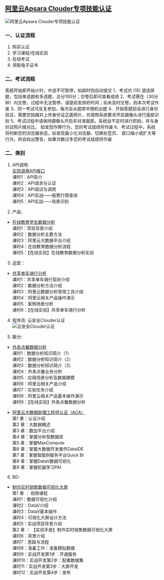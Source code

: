 ## [阿里云Apsara Clouder专项技能认证](https://edu.aliyun.com/certification?spm=5176.11399608.740944.4.a7Vfso)
![阿里云Apsara Clouder专项技能认证](https://note.youdao.com/yws/public/resource/afaff223b414de6429a5c7a214818907/xmlnote/D9436787F89345259A1FB56C22DD292B/27975)
### 一、认证流程
1. 购买认证
2. 学习课程/在线实验
3. 在线考试
4. 领取电子证书

### 二、考试流程
答题开始即开始计时，中途不可暂停，如超时则自动提交
1、考试共 (15) 道选择题，包括单选题和多选题，总分100分；交卷后即可查看成绩 
2、考试需在（30分钟）内交卷，过程中无法暂停，请提前安排好时间；如未及时交卷，则本次考试作废
3、同一考试可反复参加，每次会从题库中随机出题
4、开始答题前会进行身份验证，需要您拍摄并上传身份证正面照片，并按照系统要求开启摄像头进行面部识别
5、考试过程中请保持摄像头开启并对准面部，系统会不定时进行抓拍，并与身份证照片做对比， 如发现作弊行为，您的考试成绩将作废
6、考试过程中，系统将判断您的浏览器状态，如发现最小化浏览器、切换标签页、 窗口缩小或扩大等行为，将会给出警告，如果次数过多您的考试成绩将作废

### 二、类别
1. API调用:  
[实现调用API接口 ](https://edu.aliyun.com/course/416?spm=5176.10731460.0.0.W4uNrG)  
课时1：API简介  
课时2：API请求与认证  
课时3：API调试与调用  
课时4：API实战——股票行情查询  
课时5：API实战——场景识别  

2. 产品:
* [在线教育学生数据分析](https://edu.aliyun.com/course/650/lesson/list?spm=5176.8764728.aliyun-edu-course-tab.2.tRQCwc&previewAs=guest)    
    课时1：项目背景介绍  
    课时2：数据分析主要方法   
    课时3：阿里云大数据平台介绍   
    课时4：在线教育数据分析流程   
    课时5：【在线实验】在线教育数据分析实验   

3. 运营：  
* [共享单车骑行分析](https://edu.aliyun.com/certification/cldd36?spm=5176.8702532.915234.24.F5Gds5)  
课时1：共享单车骑行现状介绍  
课时2：数据分析方法介绍  
课时3：阿里云数据分析常用工具介绍  
课时4：阿里云相关产品操作演示  
课时5：案例场景分析  
课时6：【在线实验】共享单车骑行分析  

4. 程序员: 云安全Clouder认证   
![云安全Clouder认证](https://note.youdao.com/yws/public/resource/afaff223b414de6429a5c7a214818907/xmlnote/6FA7BD45A8FA482E8C7A559E0C0E374C/27962)

5. 数分:
* [外卖点餐数据分析](https://edu.aliyun.com/course/394/lesson/list?spm=5176.8764728.aliyun-edu-course-tab.2.ZhOhDq)  
    课时1：数据分析知识简介（1）  
    课时2：数据分析知识简介（2）  
    课时3：数据分析知识简介（3）  
    课时4：外卖点餐业务分析   
    课时5：应用场景分析及数据建模  
    课时6：阿里云相关产品介绍   
    课时7：实验任务介绍   
    课时8：阿里云相关产品基本操作演示   
    课时9：【在线实验】外卖点餐数据分析

* [阿里云大数据助理工程师认证（ACA）](https://edu.aliyun.com/certification/aca02?spm=5176.8702532.751160.8.Eo1eTA)  
    第1 章：认证介绍  
    第2 章：大数据概述  
    第3 章：数加平台介绍  
    第4 章：掌握分析型数据库  
    第5 章：掌握MaxCompute  
    第6 章：掌握大数据开发套件DataIDE  
    第7 章：掌握智能BI服务平台Quick BI  
    第8 章：掌握DataV数据可视化  
    第9 章：掌握机器学习PAI  

6. BD:  
* [制作实时销售数据可视化大屏](https://edu.aliyun.com/certification/cldd06?spm=5176.8702532.915234.17.F5Gds5)  
    第1 章 ： 视频课程  
    课时1：数据可视化介绍  
    课时2：DataV介绍  
    课时3：DataV基本操作  
    课时4：可视化大屏设计方法  
    课时5：实战项目背景介绍  
    第2 章 ： 【实验手册】制作实时销售数据可视化大屏  
    课时6：背景介绍  
    课时7：思路与流程  
    课时8：准备工作：准备模拟数据   
    课时9：实战开发第1步：开通服务  
    课时10：实战开发第2步：配置数据集  
    课时11：实战开发第3步：大屏开发  
    课时12：实战开发第4步：发布  

